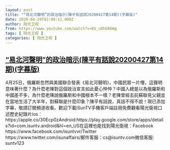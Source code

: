```yaml
---
layout: post
title: "“易北河聲明”的政治暗示(陳平有話說20200427第14期)(字幕版)"
date: 2020-04-29T02:00:11.000Z
author: 阳光卫视
from: https://www.youtube.com/watch?v=KU_uQhUA6Wg
tags: [ 阳光卫视 ]
categories: [ 阳光卫视 ]
---
```

<!--1588125611000-->
[“易北河聲明”的政治暗示(陳平有話說20200427第14期)(字幕版)](https://www.youtube.com/watch?v=KU_uQhUA6Wg)
------

<div>
4月25日，俄羅斯忽然與美國聯合發表《易北河聲明》，中國民眾一片懵，這聲明意味著什麼？為什麼老陳對這個政治宣言如此憂心忡忡？中國人總是以為俄羅斯和中國差不多，為什麼老陳說俄羅斯和中國根本不一樣？老陳曾經去前蘇聯見父親並在當地生活了大半年，對蘇聯是什麼印象？陳平有話說，真話不得不說！現已添加字幕，敬請訂閱頻道收看。歡迎下載iSunTV手機客戶端註冊免費觀看陽光衛視口述歷史紀錄片ios：https://apple.co/30Ecp0zAndroid:https://play.google.com/store/apps/details?id=com.isuntv.android&hl=en_US在這裡也能找到陽光衛視：Facebook  https://www.facebook.com/isuntvvr/Twitter  https://www.twitter.com/isunaffairs/郵件客服：cs@isuntv.com微信客服: suntv123
</div>
